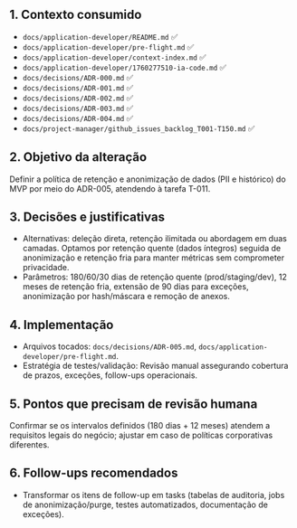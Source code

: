 ## 1. Contexto consumido
- `docs/application-developer/README.md` ✅
- `docs/application-developer/pre-flight.md` ✅
- `docs/application-developer/context-index.md` ✅
- `docs/application-developer/1760277510-ia-code.md` ✅
- `docs/decisions/ADR-000.md` ✅
- `docs/decisions/ADR-001.md` ✅
- `docs/decisions/ADR-002.md` ✅
- `docs/decisions/ADR-003.md` ✅
- `docs/decisions/ADR-004.md` ✅
- `docs/project-manager/github_issues_backlog_T001-T150.md` ✅

## 2. Objetivo da alteração
Definir a política de retenção e anonimização de dados (PII e histórico) do MVP por meio do ADR-005, atendendo à tarefa T-011.

## 3. Decisões e justificativas
- Alternativas: deleção direta, retenção ilimitada ou abordagem em duas camadas. Optamos por retenção quente (dados íntegros) seguida de anonimização e retenção fria para manter métricas sem comprometer privacidade.
- Parâmetros: 180/60/30 dias de retenção quente (prod/staging/dev), 12 meses de retenção fria, extensão de 90 dias para exceções, anonimização por hash/máscara e remoção de anexos.

## 4. Implementação
- Arquivos tocados: `docs/decisions/ADR-005.md`, `docs/application-developer/pre-flight.md`.
- Estratégia de testes/validação: Revisão manual assegurando cobertura de prazos, exceções, follow-ups operacionais.

## 5. Pontos que precisam de revisão humana
Confirmar se os intervalos definidos (180 dias + 12 meses) atendem a requisitos legais do negócio; ajustar em caso de políticas corporativas diferentes.

## 6. Follow-ups recomendados
- Transformar os itens de follow-up em tasks (tabelas de auditoria, jobs de anonimização/purge, testes automatizados, documentação de exceções).
